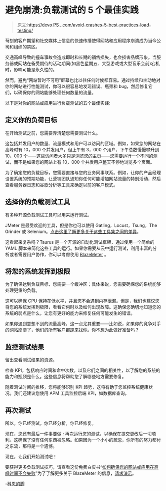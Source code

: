 # 避免崩溃:负载测试的 5 个最佳实践

> 原文:[https://devo PS . com/avoid-crashes-5-best-practices-load-testing/](https://devops.com/avoid-crashes-5-best-practices-load-testing/)

苛刻的客户期望和社交媒体上信息的快速传播使得网站和应用程序崩溃成为当今公司和组织的禁区。

交通高峰导致的撞车事故会造成即时和长期的销售损失，也会损害品牌形象。当服务器或网站在备受期待的活动期间(如黑色星期五、大型游戏或大型音乐会前)宕机时，影响可能是永久性的。

然而，避免“网站暂时不可用”屏幕也比以往任何时候都容易。通过持续和主动地对你的网站进行性能测试，你可以很容易地发现错误、瓶颈和 bug，然后修复它们，以确保你的网站能够处理任何数量的流量。

以下是对你的网站或应用进行负载测试的五个最佳实践:

## **定义你的负荷目标**

在开始测试之前，您需要弄清楚您需要测试什么。

这包括并发用户的数量、流量模式和用户可以访问的区域。例如，如果您的网站在高峰时有 10，000 个并发用户，但上午有 3，000 个用户，下午总数慢慢攀升到 10，000 个——这些访问者大多只是浏览您的主页——您需要运行一个不同的测试，而不是如果您的网站上有 10，000 个并发用户整天不停地浏览多个页面。

为了确定您的负载目标，您需要直接与您的业务同事联系。例如，让你的产品经理设置系统的预期功能，让营销团队通知你任何可能增加网站流量的特别活动，然后查看服务器日志和谷歌分析等工具来确定以前的客户模式。

## **选择你的负载测试工具**

有多种开源负载测试工具可以用来运行测试。

JMeter 是最受欢迎的工具，但是你也可以使用 Gatling，Locust，Tsung，The Grinder 或 Selenium。[点击这里了解更多关于这些工具集之间的差异](https://www.blazemeter.com/blog/open-source-load-testing-tools-which-one-should-you-use?utm_source=devopscom&utm_medium=external_article&utm_campaign=five-best-practices-load-testing-website-app)。

这看起来复杂吗？Taurus 是一个开源的自动化测试框架，通过使用一个简单的 YAML 脚本来简化这些工具的运行。如果你需要从云中运行测试，利用丰富的分析或者需要用户协作，你可以考虑使用 [BlazeMeter](https://a.blazemeter.com/app/sign-up?utm_source=devopscom&utm_medium=external_article&utm_campaign=five-best-practices-load-testing-website-app) 。

## **将您的系统发挥到极限**

为了确保达到负载目标，您需要一个缓冲区；具体来说，您需要确保您的系统能够处理更重的负载。

这可以确保 CPU 保持在低水平，并且您不会遇到内存泄漏。但是，我们也建议您将您的系统发挥到极限，看看它何时以及如何出现故障。这确保您确切地知道您的系统的弱点是什么，让您有更好的能力来修复任何可能发生的错误。

如果你遇到意想不到的流量高峰，这一点尤其重要——比如说，如果你的竞争对手的网站崩溃了，他们的所有客户都跑来找你。你不想为此做好准备吗？

## **监控测试结果**

留出查看测试结果的资源。

检查 KPI，包括响应时间和命中次数，以及它们之间的相关性，以了解您的系统的能力和瓶颈是什么。这些信息将帮助您了解哪些地方需要修复。

随着测试时间的推移，您将能够识别 KPI 趋势，这将有助于您监控系统健康状况。我们还建议您使用 APM 工具监控后端 KPI，如数据库查询。

## **再次测试**

所以，你已经测试，你已经分析，你已经修复。

现在，您还有最后一件事要做 *:* 再次运行您的测试，以确保在提交更改后一切顺利。这确保了没有任何东西被忽略。如果因为一个小小的疏忽，你所有的努力都付之东流，那将是一个遗憾。

现在，让我们开始测试吧！

要获得更多负载测试技巧，请查看这份免费白皮书“[如何确保您的网站或应用在高峰时间不会失败](http://info.blazemeter.com/holiday_load_testing_wp?utm_source=devopscom&utm_medium=external_article&utm_campaign=five-best-practices-load-testing-website-app)”为了了解更多关于 BlazeMeter 的信息，[请求演示](http://info.blazemeter.com/live-request-a-demo?utm_source=devopscom&utm_medium=external_article&utm_campaign=five-best-practices-load-testing-website-app)。

-[科恩的脚](https://devops.com/author/noga-cohen/)